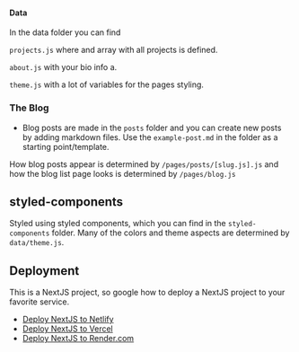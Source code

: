 #### Data

In the data folder you can find 

`projects.js` where and array with all projects is defined.

`about.js` with your bio info a.

`theme.js` with a lot of variables for the pages styling.

### The Blog
- Blog posts are made in the `posts` folder and you can create new posts by adding markdown files. Use the `example-post.md` in the folder as a starting point/template.

How blog posts appear is determined by `/pages/posts/[slug.js].js` and how the blog list page looks is determined by `/pages/blog.js`

## styled-components
Styled using styled components, which you can find in the `styled-components` folder. Many of the colors and theme aspects are determined by `data/theme.js`.

## Deployment
This is a NextJS project, so google how to deploy a NextJS project to your favorite service.

- [Deploy NextJS to Netlify](https://www.netlify.com/blog/2020/11/30/how-to-deploy-next.js-sites-to-netlify/)
- [Deploy NextJS to Vercel](https://nextjs.org/docs/deployment)
- [Deploy NextJS to Render.com](https://render.com/docs/deploy-nextjs-app)